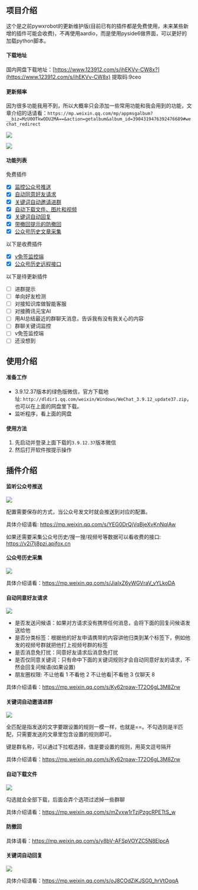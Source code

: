 ## 项目介绍

这个是之前pywxrobot的更新维护版(目前已有的插件都是免费使用，未来某些新增的插件可能会收费)，不再使用aardio，而是使用pyside6做界面，可以更好的加载python脚本。

#### 下载地址

国内网盘下载地址：[https://www.123912.com/s/ihEKVv-CW8x?](https://www.123912.com/s/ihEKVv-CW8x) 提取码:9ceo

#### 更新频率

因为很多功能我用不到，所以大概率只会添加一些常用功能和我会用到的功能，文章介绍的话请看：`https://mp.weixin.qq.com/mp/appmsgalbum?__biz=MzU0OTkwODU2MA==&action=getalbum&album_id=3904319476392476689#wechat_redirect`

![](image/1.png)

![](image/0.png)

#### 功能列表

免费插件

- [x] [监控公众号推送](https://mp.weixin.qq.com/s/YEG0DrQjVqBjeXvKnNqlAw)
- [x] [自动同意好友请求](https://mp.weixin.qq.com/s/Ky62rpaw-T72O6gL3M8Zrw)
- [x] [关键词自动邀请进群](https://mp.weixin.qq.com/s/Ky62rpaw-T72O6gL3M8Zrw)
- [x] [自动下载文件、图片和视频](https://mp.weixin.qq.com/s/mZvxw1rTzjPzgcRPETtS_w)
- [x] [关键词自动回复](https://mp.weixin.qq.com/s/oJ8COdZiKJSG0_hrVtOqqA)
- [x] [带撤回提示的防撤回](https://mp.weixin.qq.com/s/y8bV-AFSpVOYZC5N8ElpcA)
- [x] [公众号历史文章采集](https://mp.weixin.qq.com/s/JiaIxZ6yWGVraV_vYLkoDA)

以下是收费插件

- [x] [v免签监控端](https://mp.weixin.qq.com/s/cK71s92cUAtYeJKZ_5yzIw)
- [x] [公众号历史远程接口](https://mp.weixin.qq.com/s/AfB-riuJu59f4bmpJW07xg)

以下是待更新插件

- [ ] 进群提示
- [ ] 单向好友检测
- [ ] 对接知识库做智能客服
- [ ] 对接腾讯元宝AI
- [ ] 用AI总结最近的群聊天消息，告诉我有没有我关心的内容
- [ ] 群聊关键词监控
- [ ] v免签监控端
- [ ] 还没想到

## 使用介绍

#### 准备工作

- 3.9.12.37版本的绿色版微信，官方下载地址: `http://dldir1.qq.com/weixin/Windows/WeChat_3.9.12_update37.zip`，也可以在上面的网盘里下载。
- 监听程序，看上面的网盘

#### 使用方法

1. 先启动并登录上面下载的`3.9.12.37`版本微信
2. 然后打开软件按提示操作

## 插件介绍

#### 监听公众号推送

![](image/2.png)

配置需要保存的方式，当公众号发文时就会推送到对应的配置。

具体介绍请看: https://mp.weixin.qq.com/s/YEG0DrQjVqBjeXvKnNqlAw

如果还需要采集公众号历史/搜一搜/视频号等数据可以看收费的接口: https://v2i7lj8pzi.apifox.cn

#### 公众号历史采集

![](image/7.png)

具体介绍请看：https://mp.weixin.qq.com/s/JiaIxZ6yWGVraV_vYLkoDA

#### 自动同意好友请求

![](image/3.png)

- 是否发送问候语：如果对方请求没有携带任何消息，会将下面的回复问候语发送给他
- 是否分类标签：根据他的好友申请携带的内容讲他归类到某个标签下，例如他发的视频号群就把他打上视频号群的标签
- 是否消息免打扰：同意好友请求后消息免打扰
- 是否仅同意关键词：只有命中下面的关键词规则才会自动同意好友的请求，不然会回复问候语(如果设置)
- 朋友圈权限: 不让他看 1 不看他 2 不让他看|不看他 3 仅聊天 8 

具体介绍请看：https://mp.weixin.qq.com/s/Ky62rpaw-T72O6gL3M8Zrw

#### 关键词自动邀请进群

![](image/4.png)

全匹配是指发送的文字要跟设置的规则一模一样，也就是==。不勾选则是半匹配，只需要发送的文章里包含设置的规则即可。

键是群名称，可以通过下拉框选择，值是要设置的规则，用英文逗号隔开

具体介绍请看：https://mp.weixin.qq.com/s/Ky62rpaw-T72O6gL3M8Zrw

#### 自动下载文件

![](image/5.png)

勾选就会全部下载，后面会弄个选项过滤掉一些群聊

具体介绍请看：https://mp.weixin.qq.com/s/mZvxw1rTzjPzgcRPETtS_w

#### 防撤回

具体请看：https://mp.weixin.qq.com/s/y8bV-AFSpVOYZC5N8ElpcA

#### 关键词自动回复

![](image/6.png)

具体介绍请看：https://mp.weixin.qq.com/s/oJ8COdZiKJSG0_hrVtOqqA